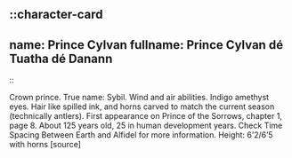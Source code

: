 ::character-card
---
name: Prince Cylvan
fullname: Prince Cylvan dé Tuatha dé Danann
---
::

Crown prince. True name: Sybil. Wind and air abilities. Indigo amethyst eyes. Hair like spilled ink, and horns carved to match the current season (technically antlers). First appearance on Prince of the Sorrows, chapter 1, page 8. About 125 years old, 25 in human development years. Check Time Spacing Between Earth and Alfidel for more information.
Height: 6’2/6’5 with horns [source]
